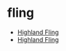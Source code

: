# fling

 * [Highland Fling](../../index/h/highland-fling-102765.json)
 * [Highland Fling](../../index/h/highland-fling-200080.json)
